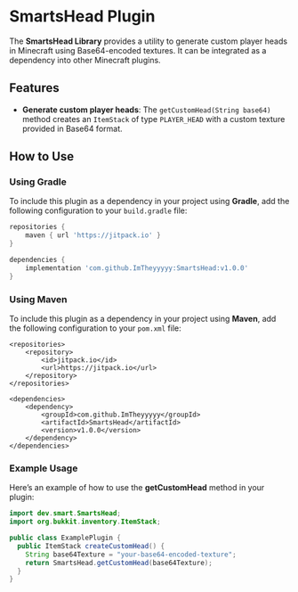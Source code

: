 # SmartsHead Plugin

The **SmartsHead Library** provides a utility to generate custom player heads in Minecraft using Base64-encoded textures. It can be integrated as a dependency into other Minecraft plugins.

## Features

- **Generate custom player heads**: The `getCustomHead(String base64)` method creates an `ItemStack` of type `PLAYER_HEAD` with a custom texture provided in Base64 format.

## How to Use

### Using Gradle

To include this plugin as a dependency in your project using **Gradle**, add the following configuration to your `build.gradle` file:

```gradle
repositories {
    maven { url 'https://jitpack.io' }
}

dependencies {
    implementation 'com.github.ImTheyyyyy:SmartsHead:v1.0.0'
}
```

### Using Maven

To include this plugin as a dependency in your project using **Maven**, add the following configuration to your `pom.xml` file:

```maven
<repositories>
    <repository>
        <id>jitpack.io</id>
        <url>https://jitpack.io</url>
    </repository>
</repositories>

<dependencies>
    <dependency>
        <groupId>com.github.ImTheyyyyy</groupId>
        <artifactId>SmartsHead</artifactId>
        <version>v1.0.0</version>
    </dependency>
</dependencies>
```

### Example Usage

Here’s an example of how to use the **getCustomHead** method in your plugin:

```java
import dev.smart.SmartsHead;
import org.bukkit.inventory.ItemStack;

public class ExamplePlugin {
  public ItemStack createCustomHead() {
    String base64Texture = "your-base64-encoded-texture";
    return SmartsHead.getCustomHead(base64Texture);
  }
}
```

